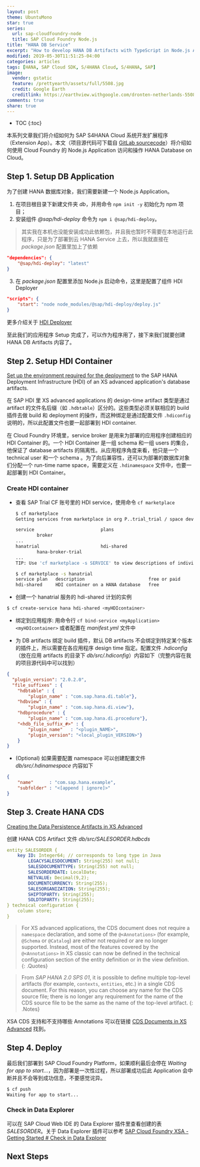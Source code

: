 ```yaml
---
layout: post
theme: UbuntuMono
star: true
series: 
  url: sap-cloudfoundry-node
  title: SAP Cloud Foundry Node.js
title: "HANA DB Service"
excerpt: "How to develop HANA DB Artifacts with TypeScript in Node.js Application."
modified: 2019-05-30T11:51:25-04:00
categories: articles
tags: [HANA, SAP Cloud SDK, S/4HANA Cloud, S/4HANA, SAP]
image:
  vendor: gstatic
  feature: /prettyearth/assets/full/5508.jpg
  credit: Google Earth
  creditlink: https://earthview.withgoogle.com/dronten-netherlands-5508
comments: true
share: true
---
```


* TOC
{:toc}

本系列文章我们将介绍如何为 SAP S4HANA Cloud 系统开发扩展程序 （Extension App）。本文（项目源代码可下载自 [GitLab sourcecode](https://gitlab.com/i.tiven.wang/s4hana-cloud-sdk-demo/tree/hana)）将介绍如何使用 Cloud Foundry 的 Node.js Application 访问和操作 HANA Database on Cloud。

## Step 1. Setup DB Application

为了创建 HANA 数据库对象，我们需要新建一个 Node.js Application。

1. 在项目根目录下新建文件夹 *db*，并用命令 `npm init -y` 初始化为 npm 项目；
2. 安装组件 *@sap/hdi-deploy* 命令为 `npm i @sap/hdi-deploy`。
> 其实我在本机也没能安装成功此依赖包，并且我也暂时不需要在本地运行此程序，只是为了部署到云 HANA Service 上去，所以我就直接在 *package.json* 配置里加上了依赖
>
```json
"dependencies": {
    "@sap/hdi-deploy": "latest"
}
```
3. 在 *package.json* 配置里添加 Node.js 启动命令，这里是配置了组件 HDI Deployer
```json
"scripts": {
    "start": "node node_modules/@sap/hdi-deploy/deploy.js"
}
```
  更多介绍关于 [HDI Deployer](https://help.sap.com/viewer/4505d0bdaf4948449b7f7379d24d0f0d/2.0.04/en-US/d5bf65e64c85400a8efe7fa824301d4b.html)

至此我们的应用程序 Setup 完成了，可以作为程序用了，接下来我们就要创建 HANA DB Artifacts 内容了。

## Step 2. Setup HDI Container

[Set up the environment required for the deployment](https://help.sap.com/viewer/4505d0bdaf4948449b7f7379d24d0f0d/2.0.04/en-US/1ca64155ec5a465294e0d8b10383cea8.html) to the SAP HANA Deployment Infrastructure (HDI) of an XS advanced application's database artifacts.

在 SAP HDI 里 XS advanced applications 的 design-time artifact 类型是通过 artifact 的文件名后缀（如 `.hdbtable`）区分的。这些类型必须关联相应的 build 插件去做 build 和 deployment 的操作，而这种绑定是通过配置文件 `.hdiconfig` 说明的，所以此配置文件也要一起部署到 HDI container.

在 Cloud Foundry 环境里，service broker 是用来为部署的应用程序创建相应的 HDI Container 的。一个 HDI Container 是一组 schema 和一组 users 的集合，他保证了 database artifacts 的隔离性。从应用程序角度来看，他只是一个  technical user 和一个 schema 。为了向后兼容性，还可以为部署的数据库对象们分配一个 run-time name space，需要定义在 `.hdinamespace` 文件中，也要一起部署到 HDI Container。

### Create HDI container

* 查看 SAP Trial CF 账号里的 HDI service，使用命令 `cf marketplace`

  ```sh
  $ cf marketplace
  Getting services from marketplace in org P..trial_trial / space dev as i.tiven.wang@gmail.com...

  service                         plans                                                                          description
          broker
  ...
  hanatrial                       hdi-shared                                                                     Manage Schemas and HDI Containers on a shared SAP HANA database
          hana-broker-trial
  ...
  TIP: Use 'cf marketplace -s SERVICE' to view descriptions of individual plans of a given service.

  $ cf marketplace -s hanatrial
  service plan   description                        free or paid
  hdi-shared     HDI container on a HANA database   free
  ```

* 创建一个 hanatrial 服务的 hdi-shared 计划的实例
```sh
$ cf create-service hana hdi-shared <myHDIcontainer>
```

* 绑定到应用程序: 用命令行 `cf bind-service <myApplication> <myHDIcontainer>` 或者配置在 *manifest.yml* 文件中

* 为 DB artifacts 绑定 build 插件，默认 DB artifacts 不会绑定到特定某个版本的插件上，所以需要在各应用程序 design time 指定。配置文件 *.hdiconfig* （放在应用 artifacts 的目录下 *db/src/.hdiconfig*）内容如下（完整内容在我的项目源代码中可以找到）
```json
{
  "plugin_version": "2.0.2.0",
  "file_suffixes" : {
    "hdbtable" : {
        "plugin_name" : "com.sap.hana.di.table"},
    "hdbview" : {
        "plugin_name" : "com.sap.hana.di.view"},
    "hdbprocedure" : {
        "plugin_name" : "com.sap.hana.di.procedure"},
    "<hdb_file_suffix_#>" : {
        "plugin_name"   : "<plugin_NAME>",
        "plugin_version": "<local_plugin_VERSION>"}
    }
}
```

* (Optional) 如果需要配置 namespace 可以创建配置文件 *db/src/.hdinamespace* 内容如下
```json
{
    "name"      : "com.sap.hana.example",
    "subfolder" : "<[append | ignore]>"
}
```

## Step 3. Create HANA CDS

[Creating the Data Persistence Artifacts in XS Advanced](https://help.sap.com/viewer/4505d0bdaf4948449b7f7379d24d0f0d/2.0.04/en-US/3df01d6380904dfb9d15215fe183e82f.html)

创建 HANA CDS Artifact 文件 *db/src/SALESORDER.hdbcds*

```yaml
entity SALESORDER {
    key ID: Integer64; // corresponds to long type in Java
        LEGACYSALESDOCUMENT: String(255) not null;
        SALESDOCUMENTTYPE: String(255) not null;
        SALESORDERDATE: LocalDate;
        NETVALUE: Decimal(9,2);
        DOCUMENTCURRENCY: String(255);
        SALESORGANIZATION: String(255);
        SHIPTOPARTY: String(255);
        SOLDTOPARTY: String(255);
} technical configuration {
    column store;
}
```

> For XS advanced applications, the CDS document does not require a `namespace` declaration, and some of the `@<Annotations>` (for example, `@Schema` or `@Catalog`) are either not required or are no longer supported. Instead, most of the features covered by the `@<Annotations>` in XS classic can now be defined in the technical configuration section of the entity definition or in the view definition.
{: .Quotes}

> From *SAP HANA 2.0 SPS 01*, it is possible to define multiple top-level artifacts (for example, `contexts`, `entities`, etc.) in a single CDS document. For this reason, you can choose any name for the CDS source file; there is no longer any requirement for the name of the CDS source file to be the same as the name of the top-level artifact.
{: .Notes}

XSA CDS 支持和不支持哪些 Annotations 可以在链接 [CDS Documents in XS Advanced](https://help.sap.com/viewer/4505d0bdaf4948449b7f7379d24d0f0d/2.0.04/en-US/c8b9e8fc5a0e4c66bdeb755d2ee6705e.html) 找到。

## Step 4. Deploy

最后我们部署到 SAP Cloud Foundry Platform，如果顺利最后会停在 *Waiting for app to start...*，因为部署是一次性过程，所以部署成功后此 Application 会中断并且不会等到成功信息，不要感觉诧异。

```sh
$ cf push
Waiting for app to start...
```

### Check in Data Explorer

可以在 SAP Cloud Web IDE 的 Data Explorer 插件里查看创建的表 *SALESORDER*。关于 Data Explorer 插件可以参考 [SAP Cloud Foundry XSA - Getting Started # Check in Data Explorer](/articles/sap-cloudfoundry-xsa-getting-started/#check-in-data-explorer)

## Next Steps
